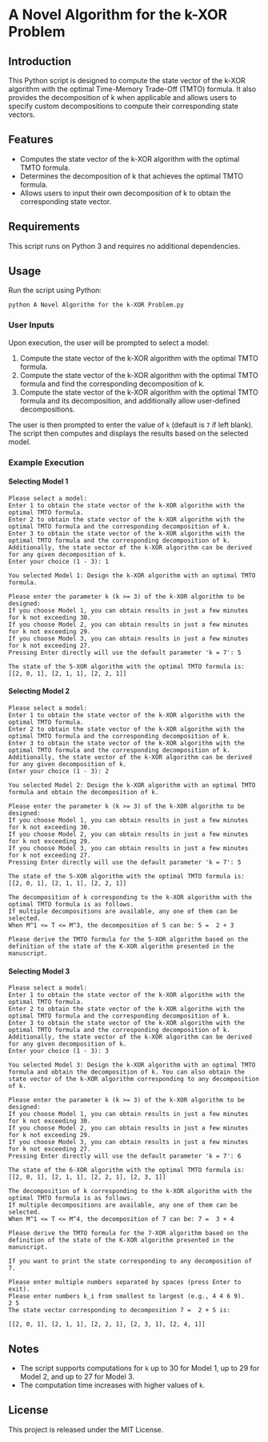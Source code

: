 # A Novel Algorithm for the k-XOR Problem

## Introduction

This Python script is designed to compute the state vector of the k-XOR algorithm with the optimal Time-Memory Trade-Off (TMTO) formula. It also provides the decomposition of k when applicable and allows users to specify custom decompositions to compute their corresponding state vectors.

## Features

- Computes the state vector of the k-XOR algorithm with the optimal TMTO formula.
- Determines the decomposition of k that achieves the optimal TMTO formula.
- Allows users to input their own decomposition of k to obtain the corresponding state vector.

## Requirements

This script runs on Python 3 and requires no additional dependencies.

## Usage

Run the script using Python:

```
python A Novel Algorithm for the k-XOR Problem.py
```

### User Inputs

Upon execution, the user will be prompted to select a model:

1. Compute the state vector of the k-XOR algorithm with the optimal TMTO formula.
2. Compute the state vector of the k-XOR algorithm with the optimal TMTO formula and find the corresponding decomposition of k.
3. Compute the state vector of the k-XOR algorithm with the optimal TMTO formula and its decomposition, and additionally allow user-defined decompositions.

The user is then prompted to enter the value of `k` (default is `7` if left blank). The script then computes and displays the results based on the selected model.

### Example Execution

#### Selecting Model 1

```
Please select a model:
Enter 1 to obtain the state vector of the k-XOR algorithm with the optimal TMTO formula.
Enter 2 to obtain the state vector of the k-XOR algorithm with the optimal TMTO formula and the corresponding decomposition of k.
Enter 3 to obtain the state vector of the k-XOR algorithm with the optimal TMTO formula and the corresponding decomposition of k. Additionally, the state vector of the k-XOR algorithm can be derived for any given decomposition of k.
Enter your choice (1 - 3): 1

You selected Model 1: Design the k-XOR algorithm with an optimal TMTO formula.

Please enter the parameter k (k >= 3) of the k-XOR algorithm to be designed:
If you choose Model 1, you can obtain results in just a few minutes for k not exceeding 30.
If you choose Model 2, you can obtain results in just a few minutes for k not exceeding 29.
If you choose Model 3, you can obtain results in just a few minutes for k not exceeding 27.
Pressing Enter directly will use the default parameter 'k = 7': 5

The state of the 5-XOR algorithm with the optimal TMTO formula is:
[[2, 0, 1], [2, 1, 1], [2, 2, 1]]
```

#### Selecting Model 2

```
Please select a model:
Enter 1 to obtain the state vector of the k-XOR algorithm with the optimal TMTO formula.
Enter 2 to obtain the state vector of the k-XOR algorithm with the optimal TMTO formula and the corresponding decomposition of k.
Enter 3 to obtain the state vector of the k-XOR algorithm with the optimal TMTO formula and the corresponding decomposition of k. Additionally, the state vector of the k-XOR algorithm can be derived for any given decomposition of k.
Enter your choice (1 - 3): 2

You selected Model 2: Design the k-XOR algorithm with an optimal TMTO formula and obtain the decomposition of k.

Please enter the parameter k (k >= 3) of the k-XOR algorithm to be designed:
If you choose Model 1, you can obtain results in just a few minutes for k not exceeding 30.
If you choose Model 2, you can obtain results in just a few minutes for k not exceeding 29.
If you choose Model 3, you can obtain results in just a few minutes for k not exceeding 27.
Pressing Enter directly will use the default parameter 'k = 7': 5

The state of the 5-XOR algorithm with the optimal TMTO formula is:
[[2, 0, 1], [2, 1, 1], [2, 2, 1]]

The decomposition of k corresponding to the k-XOR algorithm with the optimal TMTO formula is as follows.
If multiple decompositions are available, any one of them can be selected.
When M^1 <= T <= M^3, the decomposition of 5 can be: 5 =  2 + 3

Please derive the TMTO formula for the 5-XOR algorithm based on the definition of the state of the K-XOR algorithm presented in the manuscript.
```

#### Selecting Model 3

```
Please select a model:
Enter 1 to obtain the state vector of the k-XOR algorithm with the optimal TMTO formula.
Enter 2 to obtain the state vector of the k-XOR algorithm with the optimal TMTO formula and the corresponding decomposition of k.
Enter 3 to obtain the state vector of the k-XOR algorithm with the optimal TMTO formula and the corresponding decomposition of k. Additionally, the state vector of the k-XOR algorithm can be derived for any given decomposition of k.
Enter your choice (1 - 3): 3

You selected Model 3: Design the k-XOR algorithm with an optimal TMTO formula and obtain the decomposition of k. You can also obtain the state vector of the k-XOR algorithm corresponding to any decomposition of k.

Please enter the parameter k (k >= 3) of the k-XOR algorithm to be designed:
If you choose Model 1, you can obtain results in just a few minutes for k not exceeding 30.
If you choose Model 2, you can obtain results in just a few minutes for k not exceeding 29.
If you choose Model 3, you can obtain results in just a few minutes for k not exceeding 27.
Pressing Enter directly will use the default parameter 'k = 7': 6

The state of the 6-XOR algorithm with the optimal TMTO formula is:
[[2, 0, 1], [2, 1, 1], [2, 2, 1], [2, 3, 1]]

The decomposition of k corresponding to the k-XOR algorithm with the optimal TMTO formula is as follows.
If multiple decompositions are available, any one of them can be selected.
When M^1 <= T <= M^4, the decomposition of 7 can be: 7 =  3 + 4

Please derive the TMTO formula for the 7-XOR algorithm based on the definition of the state of the K-XOR algorithm presented in the manuscript.

If you want to print the state corresponding to any decomposition of 7.

Please enter multiple numbers separated by spaces (press Enter to exit).
Please enter numbers k_i from smallest to largest (e.g., 4 4 6 9).
2 5
The state vector corresponding to decomposition 7 =  2 + 5 is:

[[2, 0, 1], [2, 1, 1], [2, 2, 1], [2, 3, 1], [2, 4, 1]]
```

## Notes

- The script supports computations for `k` up to 30 for Model 1, up to 29 for Model 2, and up to 27 for Model 3.
- The computation time increases with higher values of `k`.

## License

This project is released under the MIT License.